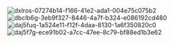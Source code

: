 ![dxlros-07274b14-f166-41e2-ada1-004e75c075b2](https://github.com/gatozuko/cool-stuff/assets/112355461/c9755d23-f412-4842-8ea4-67dda1fed778) ![dbclb6g-3eb9f327-8446-4a7f-b324-e086192cd480](https://github.com/gatozuko/cool-stuff/assets/112355461/4e0645d3-0f6d-484b-8046-362678e3d75a) ![daj5fuq-1a524e11-f12f-4daa-8130-1a6f350820c0](https://github.com/gatozuko/cool-stuff/assets/112355461/dcb7c7af-d028-4b33-bf8b-d0ae6b79680e) ![daj5f7g-ece91b02-a7cc-47ee-8c79-bf88ed1b3e62](https://github.com/gatozuko/cool-stuff/assets/112355461/f69aa134-8264-46e4-a582-10b9faa4ab25)
